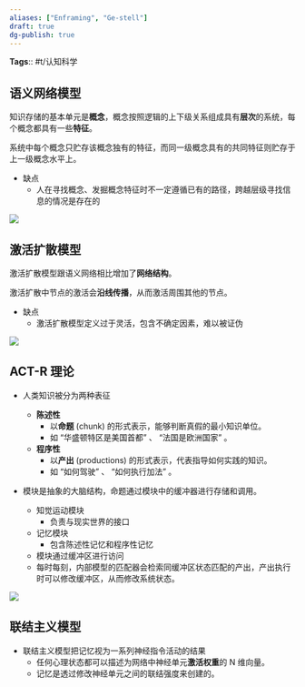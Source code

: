 ```yaml
---
aliases: ["Enframing", "Ge-stell"]
draft: true
dg-publish: true
---
```


**Tags**:: #t/认知科学

## 语义网络模型

知识存储的基本单元是**概念**，概念按照逻辑的上下级关系组成具有**层次**的系统，每个概念都具有一些**特征**。

系统中每个概念只贮存该概念独有的特征，而同一级概念具有的共同特征则贮存于上一级概念水平上。

- 缺点
	- 人在寻找概念、发掘概念特征时不一定遵循已有的路径，跨越层级寻找信息的情况是存在的

![](https://img.ractive.site/ominivore/i/2024-08/464bdd6885dd8e66e888cd7d388343ef.png)

## 激活扩散模型

激活扩散模型跟语义网络相比增加了**网络结构**。

激活扩散中节点的激活会**沿线传播**，从而激活周围其他的节点。

- 缺点
	- 激活扩散模型定义过于灵活，包含不确定因素，难以被证伪

![](https://img.ractive.site/ominivore/i/2024-08/46ca584549d4a9243140b40a799214c7.png)

## ACT-R 理论

- 人类知识被分为两种表征
	- **陈述性**
		- 以**命题** (chunk) 的形式表示，能够判断真假的最小知识单位。
		- 如 “华盛顿特区是美国首都” 、 “法国是欧洲国家” 。
	- **程序性**
		- 以**产出** (productions) 的形式表示，代表指导如何实践的知识。
		- 如 “如何驾驶” 、 “如何执行加法” 。

- 模块是抽象的大脑结构，命题通过模块中的缓冲器进行存储和调用。
	- 知觉运动模块
		- 负责与现实世界的接口
	- 记忆模块
		- 包含陈述性记忆和程序性记忆
	- 模块通过缓冲区进行访问
	- 每时每刻，内部模型的匹配器会检索同缓冲区状态匹配的产出，产出执行时可以修改缓冲区，从而修改系统状态。

![](https://img.ractive.site/ominivore/i/2024-08/55ceeb909f5be7325e43b36764490736.png)

## 联结主义模型

- 联结主义模型把记忆视为一系列神经指令活动的结果
	- 任何心理状态都可以描述为网络中神经单元**激活权重**的 N 维向量。
	- 记忆是透过修改神经单元之间的联结强度来创建的。
